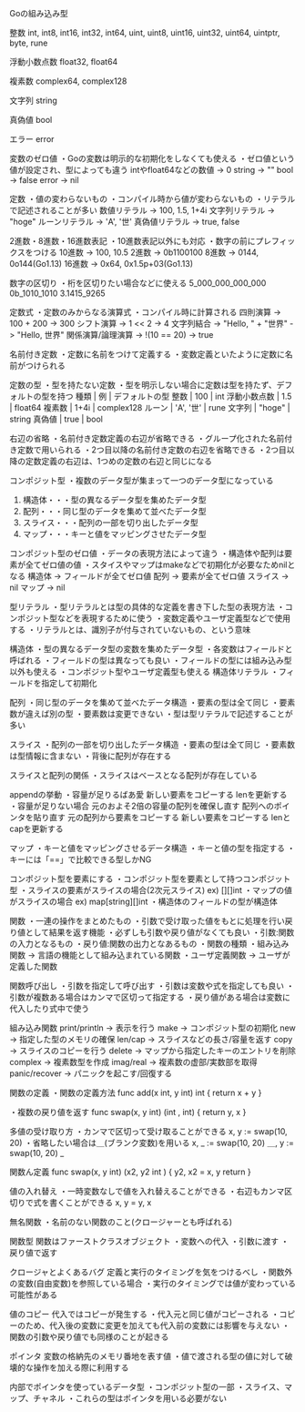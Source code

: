 Goの組み込み型

整数
int, int8, int16, int32, int64, uint, uint8, uint16, uint32, uint64, uintptr, byte, rune

浮動小数点数
float32, float64

複素数
complex64, complex128

文字列
string

真偽値
bool

エラー
error


変数のゼロ値
・Goの変数は明示的な初期化をしなくても使える
    ・ゼロ値という値が設定され、型によっても違う
intやfloat64などの数値 -> 0
string -> ""
bool -> false
error -> nil


定数
・値の変わらないもの
・コンパイル時から値が変わらないもの
・リテラルで記述されることが多い
数値リテラル -> 100, 1.5, 1+4i
文字列リテラル -> "hoge"
ルーンリテラル -> 'A', '世'
真偽値リテラル -> true, false


2進数・8進数・16進数表記
・10進数表記以外にも対応
・数字の前にプレフィックスをつける
10進数 -> 100, 10.5
2進数 -> 0b1100100
8進数 -> 0144, 0o144(Go1.13)
16進数 -> 0x64, 0x1.5p+03(Go1.13)


数字の区切り
・桁を区切りたい場合などに使える
5_000_000_000_000
0b_1010_1010
3.1415_9265

定数式
・定数のみからなる演算式
・コンパイル時に計算される
四則演算 -> 100 + 200 -> 300
シフト演算 -> 1 << 2 -> 4
文字列結合 -> "Hello, " + "世界" -> "Hello, 世界"
関係演算/論理演算 -> !(10 == 20) -> true

名前付き定数
・定数に名前をつけて定義する
・変数定義といたように定数に名前がつけられる

定数の型
・型を持たない定数
・型を明示しない場合に定数は型を持たず、デフォルトの型を持つ
種類 | 例 | デフォルトの型
整数 | 100 | int
浮動小数点数 | 1.5 | float64
複素数 | 1+4i | complex128
ルーン | 'A', '世' | rune
文字列 | "hoge" | string
真偽値 | true | bool

右辺の省略
・名前付き定数定義の右辺が省略できる
・グループ化された名前付き定数で用いられる
・2つ目以降の名前付き定数の右辺を省略できる
・2つ目以降の定数定義の右辺は、1つめの定数の右辺と同じになる


コンポジット型
・複数のデータ型が集まって一つのデータ型になっている
1. 構造体・・・型の異なるデータ型を集めたデータ型
2. 配列・・・同じ型のデータを集めて並べたデータ型
3. スライス・・・配列の一部を切り出したデータ型
4. マップ・・・キーと値をマッピングさせたデータ型

コンポジット型のゼロ値
・データの表現方法によって違う
・構造体や配列は要素が全てゼロ値の値
・スタイスやマップはmakeなどで初期化が必要なためnilとなる
構造体 -> フィールドが全てゼロ値
配列 -> 要素が全てゼロ値
スライス -> nil
マップ -> nil

型リテラル
・型リテラルとは型の具体的な定義を書き下した型の表現方法
・コンポジット型などを表現するために使う
・変数定義やユーザ定義型などで使用する
・リテラルとは、識別子が付与されていないもの、という意味

構造体
・型の異なるデータ型の変数を集めたデータ型
・各変数はフィールドと呼ばれる
・フィールドの型は異なっても良い
・フィールドの型には組み込み型以外も使える
・コンポジット型やユーザ定義型も使える
構造体リテラル
・フィールドを指定して初期化

配列
・同じ型のデータを集めて並べたデータ構造
・要素の型は全て同じ
・要素数が違えば別の型
・要素数は変更できない
・型は型リテラルで記述することが多い

スライス
・配列の一部を切り出したデータ構造
・要素の型は全て同じ
・要素数は型情報に含まない
・背後に配列が存在する

スライスと配列の関係
・スライスはベースとなる配列が存在している

appendの挙動
・容量が足りるばあ愛
    新しい要素をコピーする
    lenを更新する
・容量が足りない場合
    元のおよそ2倍の容量の配列を確保し直す
    配列へのポインタを貼り直す
    元の配列から要素をコピーする
    新しい要素をコピーする
    lenとcapを更新する

マップ
・キーと値をマッピングさせるデータ構造
・キーと値の型を指定する
・キーには「==」で比較できる型しかNG

コンポジット型を要素にする
・コンポジット型を要素として持つコンポジット型
・スライスの要素がスライスの場合(2次元スライス) ex) [][]int
・マップの値がスライスの場合 ex) map[string][]int
・構造体のフィールドの型が構造体

関数
・一連の操作をまとめたもの
・引数で受け取った値をもとに処理を行い戻り値として結果を返す機能
・必ずしも引数や戻り値がなくても良い
・引数:関数の入力となるもの
・戻り値:関数の出力となあるもの
・関数の種類
・組み込み関数 -> 言語の機能として組み込まれている関数
・ユーザ定義関数 -> ユーザが定義した関数

関数呼び出し
・引数を指定して呼び出す
・引数は変数や式を指定しても良い
・引数が複数ある場合はカンマで区切って指定する
・戻り値がある場合は変数に代入したり式中で使う

組み込み関数
print/println -> 表示を行う
make -> コンポジット型の初期化
new -> 指定した型のメモリの確保
len/cap -> スライスなどの長さ/容量を返す
copy -> スライスのコピーを行う
delete -> マップから指定したキーのエントリを削除
complex -> 複素数型を作成
imag/real -> 複素数の虚部/実数部を取得
panic/recover -> パニックを起こす/回復する

関数の定義
・関数の定義方法
func add(x int, y int) int {
    return x + y
}

・複数の戻り値を返す
func swap(x, y int) (int , int) {
    return y, x
}

多値の受け取り方
・カンマで区切って受け取ることができる
x, y := swap(10, 20)
・省略したい場合は＿(ブランク変数)を用いる
x, _ := swap(10, 20)
＿, y := swap(10, 20) _

関数ん定義
func swap(x, y int) (x2, y2 int ) {
    y2, x2 = x, y
    return
}

値の入れ替え
・一時変数なしで値を入れ替えることができる
・右辺もカンマ区切りで式を書くことができる
x, y = y, x

無名関数
・名前のない関数のこと(クロージャーとも呼ばれる)

関数型
関数はファーストクラスオブジェクト
・変数への代入
・引数に渡す
・戻り値で返す

クロージャとよくあるバグ
定義と実行のタイミングを気をつけるべし
・関数外の変数(自由変数)を参照している場合
・実行のタイミングでは値が変わっている可能性がある

値のコピー
代入ではコピーが発生する
・代入元と同じ値がコピーされる
・コピーのため、代入後の変数に変更を加えても代入前の変数には影響を与えない
・関数の引数や戻り値でも同様のことが起きる

ポインタ
変数の格納先のメモリ番地を表す値
・値で渡される型の値に対して破壊的な操作を加える際に利用する

内部でポインタを使っているデータ型
・コンポジット型の一部
    ・スライス、マップ、チャネル
・これらの型はポインタを用いる必要がない
